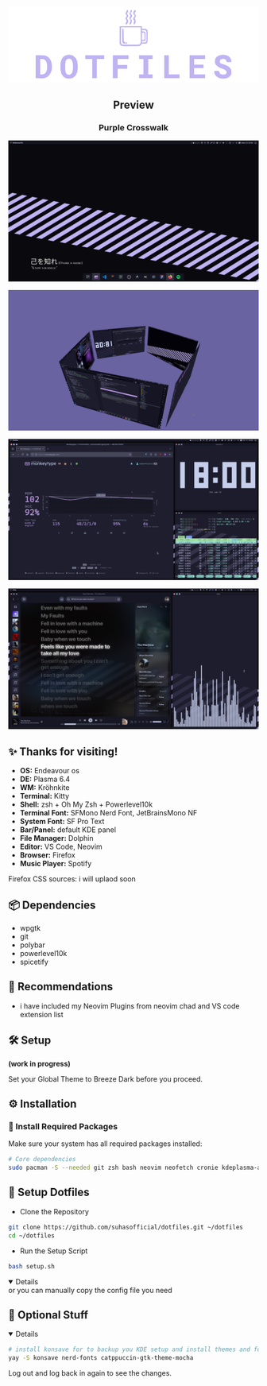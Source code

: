 <p align="center"><a name="top" href="#"><img src="https://github.com/suhasofficial/dotfiles/blob/main/previews/header.png?raw=true"></a></p>

<h2 align="center"> Preview </h2>

<h3 align="center"> Purple Crosswalk </h3>

![](https://github.com/suhasofficial/dotfiles/blob/main/previews/1.png?raw=true)

![](https://github.com/suhasofficial/dotfiles/blob/main/previews/2.png?raw=true)

![](https://github.com/suhasofficial/dotfiles/blob/main/previews/3.png?raw=true)

![](https://github.com/suhasofficial/dotfiles/blob/main/previews/4.png?raw=true)


## :sparkles: Thanks for visiting! 

-  **OS:** Endeavour os
-  **DE:** Plasma 6.4
-  **WM:** Kröhnkite
-  **Terminal:** Kitty
-  **Shell:** zsh + Oh My Zsh + Powerlevel10k
-  **Terminal Font:** SFMono Nerd Font, JetBrainsMono NF
-  **System Font:** SF Pro Text
-  **Bar/Panel:** default KDE panel
-  **File Manager:** Dolphin
-  **Editor:** VS Code, Neovim
-  **Browser:** Firefox
-  **Music Player:** Spotify 

Firefox CSS sources: i will uplaod soon
 
## 📦 Dependencies

- wpgtk
- git
- polybar
- powerlevel10k
- spicetify

## :paperclip: Recommendations

-  i have included my Neovim Plugins from neovim chad and VS code extension list

## :hammer_and_wrench: Setup

**(work in progress)**

Set your Global Theme to Breeze Dark before you proceed.

## ⚙️ Installation

### 🧰 Install Required Packages

Make sure your system has all required packages installed:

```bash
# Core dependencies
sudo pacman -S --needed git zsh bash neovim neofetch cronie kdeplasma-addons
```

## 🚀 Setup Dotfiles
- Clone the Repository
  
```bash
git clone https://github.com/suhasofficial/dotfiles.git ~/dotfiles
cd ~/dotfiles
```
- Run the Setup Script
  
```bash
bash setup.sh
```
<details open>
or you can manually copy the config file you need 
</details>

## :ice_cream: Optional Stuff

<details open>

 ```bash
# install konsave for to backup you KDE setup and install themes and fonts and whatever needed
yay -S konsave nerd-fonts catppuccin-gtk-theme-mocha
```
Log out and log back in again to see the changes.

</details>

